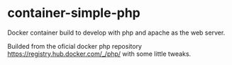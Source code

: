 # container-simple-php
Docker container build to develop with php and apache as the web server.

Builded from the oficial docker php repository https://registry.hub.docker.com/_/php/ with some little tweaks.
